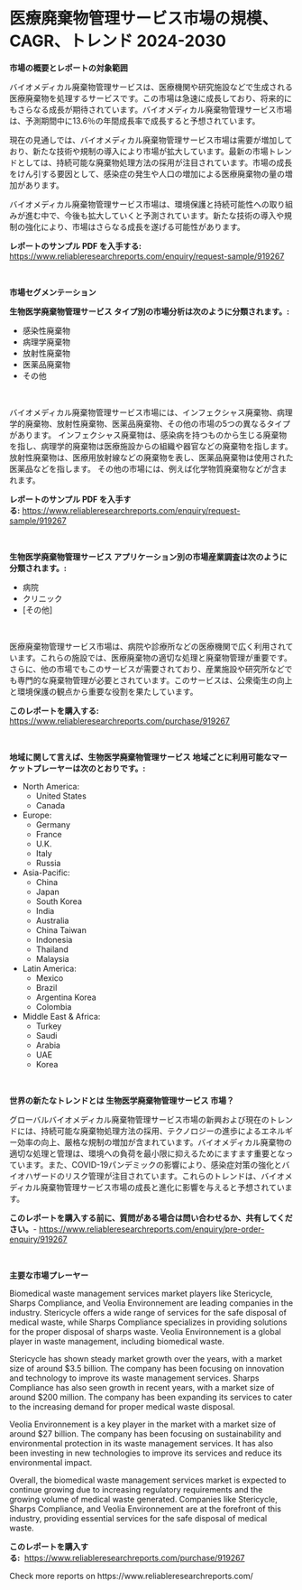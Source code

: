 <p><h1>医療廃棄物管理サービス市場の規模、CAGR、トレンド 2024-2030</h1></p><p><strong>市場の概要とレポートの対象範囲</strong></p>
<p><p>バイオメディカル廃棄物管理サービスは、医療機関や研究施設などで生成される医療廃棄物を処理するサービスです。この市場は急速に成長しており、将来的にもさらなる成長が期待されています。バイオメディカル廃棄物管理サービス市場は、予測期間中に13.6％の年間成長率で成長すると予想されています。</p><p>現在の見通しでは、バイオメディカル廃棄物管理サービス市場は需要が増加しており、新たな技術や規制の導入により市場が拡大しています。最新の市場トレンドとしては、持続可能な廃棄物処理方法の採用が注目されています。市場の成長をけん引する要因として、感染症の発生や人口の増加による医療廃棄物の量の増加があります。</p><p>バイオメディカル廃棄物管理サービス市場は、環境保護と持続可能性への取り組みが進む中で、今後も拡大していくと予測されています。新たな技術の導入や規制の強化により、市場はさらなる成長を遂げる可能性があります。</p></p>
<p><strong>レポートのサンプル PDF を入手する:</strong> <a href="https://www.reliableresearchreports.com/enquiry/request-sample/919267">https://www.reliableresearchreports.com/enquiry/request-sample/919267</a></p>
<p>&nbsp;</p>
<p><strong>市場セグメンテーション</strong></p>
<p><strong>生物医学廃棄物管理サービス タイプ別の市場分析は次のように分類されます。:</strong></p>
<p><ul><li>感染性廃棄物</li><li>病理学廃棄物</li><li>放射性廃棄物</li><li>医薬品廃棄物</li><li>その他</li></ul></p>
<p>&nbsp;</p>
<p><p>バイオメディカル廃棄物管理サービス市場には、インフェクシャス廃棄物、病理学的廃棄物、放射性廃棄物、医薬品廃棄物、その他の市場の5つの異なるタイプがあります。 インフェクシャス廃棄物は、感染病を持つものから生じる廃棄物を指し、病理学的廃棄物は医療施設からの組織や器官などの廃棄物を指します。 放射性廃棄物は、医療用放射線などの廃棄物を表し、医薬品廃棄物は使用された医薬品などを指します。 その他の市場には、例えば化学物質廃棄物などが含まれます。</p></p>
<p><strong>レポートのサンプル PDF を入手する:</strong>&nbsp;<a href="https://www.reliableresearchreports.com/enquiry/request-sample/919267">https://www.reliableresearchreports.com/enquiry/request-sample/919267</a></p>
<p>&nbsp;</p>
<p><strong> 生物医学廃棄物管理サービス アプリケーション別の市場産業調査は次のように分類されます。:</strong></p>
<p><ul><li>病院</li><li>クリニック</li><li>[その他]</li></ul></p>
<p>&nbsp;</p>
<p><p>医療廃棄物管理サービス市場は、病院や診療所などの医療機関で広く利用されています。これらの施設では、医療廃棄物の適切な処理と廃棄物管理が重要です。さらに、他の市場でもこのサービスが需要されており、産業施設や研究所などでも専門的な廃棄物管理が必要とされています。このサービスは、公衆衛生の向上と環境保護の観点から重要な役割を果たしています。</p></p>
<p><strong>このレポートを購入する:</strong>&nbsp; <a href="https://www.reliableresearchreports.com/purchase/919267">https://www.reliableresearchreports.com/purchase/919267</a></p>
<p>&nbsp;</p>
<p><strong>地域に関して言えば、生物医学廃棄物管理サービス 地域ごとに利用可能なマーケットプレーヤーは次のとおりです。:</strong></p>
<p><ul>
    <li>
        North America:
        <ul>
            <li>United States</li>
            <li>Canada</li>
        </ul>
    </li>
    <li>
        Europe:
        <ul>
            <li>Germany</li>
            <li>France</li>
            <li>U.K.</li>
            <li>Italy</li>
            <li>Russia</li>
        </ul>
    </li>
    <li>
        Asia-Pacific:
        <ul>
            <li>China</li>
            <li>Japan</li>
            <li>South Korea</li>
            <li>India</li>
            <li>Australia</li>
            <li>China Taiwan</li>
            <li>Indonesia</li>
            <li>Thailand</li>
            <li>Malaysia</li>
        </ul>
    </li>
    <li>
        Latin America:
        <ul>
            <li>Mexico</li>
            <li>Brazil</li>
            <li>Argentina Korea</li>
            <li>Colombia</li>
        </ul>
    </li>
    <li>
        Middle East & Africa:
        <ul>
            <li>Turkey</li>
            <li>Saudi</li>
            <li>Arabia</li>
            <li>UAE</li>
            <li>Korea</li>
        </ul>
    </li>
    </ul></p>
<p>&nbsp;</p>
<p><strong>世界の新たなトレンドとは 生物医学廃棄物管理サービス 市場？</strong></p>
<p><p>グローバルバイオメディカル廃棄物管理サービス市場の新興および現在のトレンドには、持続可能な廃棄物処理方法の採用、テクノロジーの進歩によるエネルギー効率の向上、厳格な規制の増加が含まれています。バイオメディカル廃棄物の適切な処理と管理は、環境への負荷を最小限に抑えるためにますます重要となっています。また、COVID-19パンデミックの影響により、感染症対策の強化とバイオハザードのリスク管理が注目されています。これらのトレンドは、バイオメディカル廃棄物管理サービス市場の成長と進化に影響を与えると予想されています。</p></p>
<p><strong>このレポートを購入する前に、質問がある場合は問い合わせるか、共有してください。</strong>- <a href="https://www.reliableresearchreports.com/enquiry/pre-order-enquiry/919267">https://www.reliableresearchreports.com/enquiry/pre-order-enquiry/919267</a></p>
<p>&nbsp;</p>
<p><strong>主要な市場プレーヤー</strong></p>
<p><p>Biomedical waste management services market players like Stericycle, Sharps Compliance, and Veolia Environnement are leading companies in the industry. Stericycle offers a wide range of services for the safe disposal of medical waste, while Sharps Compliance specializes in providing solutions for the proper disposal of sharps waste. Veolia Environnement is a global player in waste management, including biomedical waste.</p><p>Stericycle has shown steady market growth over the years, with a market size of around $3.5 billion. The company has been focusing on innovation and technology to improve its waste management services. Sharps Compliance has also seen growth in recent years, with a market size of around $200 million. The company has been expanding its services to cater to the increasing demand for proper medical waste disposal.</p><p>Veolia Environnement is a key player in the market with a market size of around $27 billion. The company has been focusing on sustainability and environmental protection in its waste management services. It has also been investing in new technologies to improve its services and reduce its environmental impact.</p><p>Overall, the biomedical waste management services market is expected to continue growing due to increasing regulatory requirements and the growing volume of medical waste generated. Companies like Stericycle, Sharps Compliance, and Veolia Environnement are at the forefront of this industry, providing essential services for the safe disposal of medical waste.</p></p>
<p><strong>このレポートを購入する:</strong>&nbsp;&nbsp;<a href="https://www.reliableresearchreports.com/purchase/919267">https://www.reliableresearchreports.com/purchase/919267</a></p>
<p>Check more reports on https://www.reliableresearchreports.com/</p>